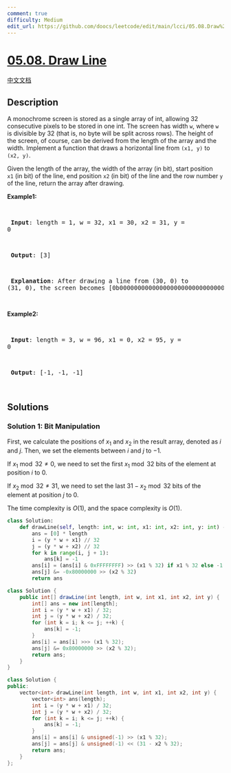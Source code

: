 ```yaml
---
comment: true
difficulty: Medium
edit_url: https://github.com/doocs/leetcode/edit/main/lcci/05.08.Draw%20Line/README_EN.md
---
```


# [05.08. Draw Line](https://leetcode.cn/problems/draw-line-lcci)

[中文文档](/lcci/05.08.Draw%20Line/README.md)

## Description

<p>A monochrome screen is stored as a single array of int, allowing 32 consecutive pixels to be stored in one int. The screen has width <code>w</code>, where <code>w</code> is divisible by 32&nbsp;(that is, no byte will be split across rows). The height of the screen, of course, can be derived from the length of the array and the width. Implement a function that draws a horizontal line from <code>(x1, y)</code> to <code>(x2, y)</code>.</p>
<p>Given the length of the array, the width of the array (in bit), start position <code>x1</code>&nbsp;(in bit) of the line, end position <code>x2</code> (in bit) of the line and the row number&nbsp;<code>y</code> of the line, return the array after drawing.</p>
<p><strong>Example1:</strong></p>
<pre>

<strong> Input</strong>: length = 1, w = 32, x1 = 30, x2 = 31, y = 0

<strong> Output</strong>: [3]

<strong> Explanation</strong>: After drawing a line from (30, 0) to (31, 0), the screen becomes [0b000000000000000000000000000000011].

</pre>
<p><strong>Example2:</strong></p>
<pre>

<strong> Input</strong>: length = 3, w = 96, x1 = 0, x2 = 95, y = 0

<strong> Output</strong>: [-1, -1, -1]

</pre>

## Solutions

### Solution 1: Bit Manipulation

First, we calculate the positions of $x_1$ and $x_2$ in the result array, denoted as $i$ and $j$. Then, we set the elements between $i$ and $j$ to $-1$.

If $x_1 \bmod 32 \neq 0$, we need to set the first $x_1 \bmod 32$ bits of the element at position $i$ to $0$.

If $x_2 \bmod 32 \neq 31$, we need to set the last $31 - x_2 \bmod 32$ bits of the element at position $j$ to $0$.

The time complexity is $O(1)$, and the space complexity is $O(1)$.

<!-- tabs:start -->

```python
class Solution:
    def drawLine(self, length: int, w: int, x1: int, x2: int, y: int) -> List[int]:
        ans = [0] * length
        i = (y * w + x1) // 32
        j = (y * w + x2) // 32
        for k in range(i, j + 1):
            ans[k] = -1
        ans[i] = (ans[i] & 0xFFFFFFFF) >> (x1 % 32) if x1 % 32 else -1
        ans[j] &= -0x80000000 >> (x2 % 32)
        return ans
```

```java
class Solution {
    public int[] drawLine(int length, int w, int x1, int x2, int y) {
        int[] ans = new int[length];
        int i = (y * w + x1) / 32;
        int j = (y * w + x2) / 32;
        for (int k = i; k <= j; ++k) {
            ans[k] = -1;
        }
        ans[i] = ans[i] >>> (x1 % 32);
        ans[j] &= 0x80000000 >> (x2 % 32);
        return ans;
    }
}
```

```cpp
class Solution {
public:
    vector<int> drawLine(int length, int w, int x1, int x2, int y) {
        vector<int> ans(length);
        int i = (y * w + x1) / 32;
        int j = (y * w + x2) / 32;
        for (int k = i; k <= j; ++k) {
            ans[k] = -1;
        }
        ans[i] = ans[i] & unsigned(-1) >> (x1 % 32);
        ans[j] = ans[j] & unsigned(-1) << (31 - x2 % 32);
        return ans;
    }
};
```

<!-- tabs:end -->

<!-- end -->
